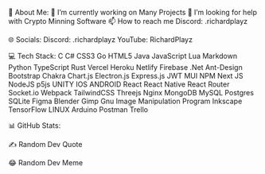 💫 About Me:
🔭 I’m currently working on Many Projects
🤝 I’m looking for help with Crypto Minning Software
📫 How to reach me Discord: .richardplayz

🌐 Socials:
Discord: .richardplayz YouTube: RichardPlayz

💻 Tech Stack:
C C# CSS3 Go HTML5 Java JavaScript Lua Markdown Python TypeScript Rust Vercel Heroku Netlify Firebase .Net Ant-Design Bootstrap Chakra Chart.js Electron.js Express.js JWT MUI NPM Next JS NodeJS p5js UNITY IOS ANDROID React React Native React Router Socket.io Webpack TailwindCSS Threejs Nginx MongoDB MySQL Postgres SQLite Figma Blender Gimp Gnu Image Manipulation Program Inkscape TensorFlow LINUX Arduino Postman Trello

📊 GitHub Stats:




✍️ Random Dev Quote


😂 Random Dev Meme
